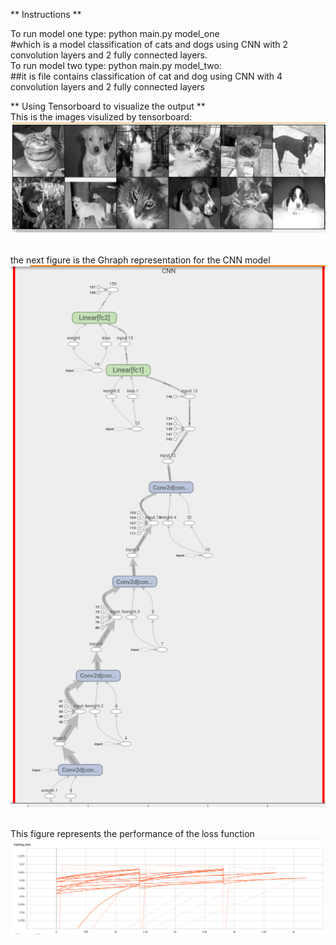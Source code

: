 
** Instructions **

To run model one type: python main.py model_one <br />
#which is a model classification of cats and dogs using CNN with 2 convolution layers and 2 fully connected layers.<br />
To run model two type: python main.py model_two: <br />
##it is file contains classification of cat and dog using CNN with 4 convolution layers and 2 fully connected layers <br />

** Using Tensorboard to visualize the output ** <br />
This is the images visulized by tensorboard:<br />
![Screenshot](Cat_Dog.png) <br /><br />

the next figure is the Ghraph representation for the CNN model<br />
![Screenshot](Cat_Dog_graph.png)<br /><br />

This figure represents the performance of the loss function <br />
![Screenshot](Scalars_Dog_Cat.png)<br /><br />
